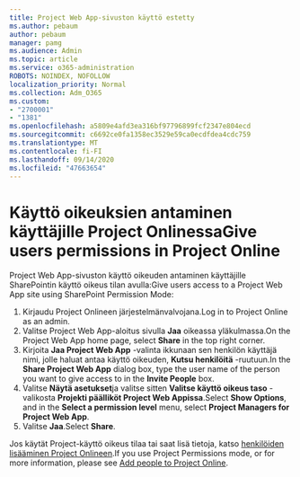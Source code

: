 ```yaml
---
title: Project Web App-sivuston käyttö estetty
ms.author: pebaum
author: pebaum
manager: pamg
ms.audience: Admin
ms.topic: article
ms.service: o365-administration
ROBOTS: NOINDEX, NOFOLLOW
localization_priority: Normal
ms.collection: Adm_O365
ms.custom:
- "2700001"
- "1381"
ms.openlocfilehash: a5809e4afd3ea316bf97796899fcf2347e804ecd
ms.sourcegitcommit: c6692ce0fa1358ec3529e59ca0ecdfdea4cdc759
ms.translationtype: MT
ms.contentlocale: fi-FI
ms.lasthandoff: 09/14/2020
ms.locfileid: "47663654"
---
```

# <a name="give-users-permissions-in-project-online"></a><span data-ttu-id="3e649-102">Käyttö oikeuksien antaminen käyttäjille Project Onlinessa</span><span class="sxs-lookup"><span data-stu-id="3e649-102">Give users permissions in Project Online</span></span>

<span data-ttu-id="3e649-103">Project Web App-sivuston käyttö oikeuden antaminen käyttäjille SharePointin käyttö oikeus tilan avulla:</span><span class="sxs-lookup"><span data-stu-id="3e649-103">Give users access to a Project Web App site using SharePoint Permission Mode:</span></span>

1. <span data-ttu-id="3e649-104">Kirjaudu Project Onlineen järjestelmänvalvojana.</span><span class="sxs-lookup"><span data-stu-id="3e649-104">Log in to Project Online as an admin.</span></span>
2. <span data-ttu-id="3e649-105">Valitse Project Web App-aloitus sivulla **Jaa** oikeassa yläkulmassa.</span><span class="sxs-lookup"><span data-stu-id="3e649-105">On the Project Web App home page, select **Share** in the top right corner.</span></span>
3. <span data-ttu-id="3e649-106">Kirjoita **Jaa Project Web App** -valinta ikkunaan sen henkilön käyttäjä nimi, jolle haluat antaa käyttö oikeuden, **Kutsu henkilöitä** -ruutuun.</span><span class="sxs-lookup"><span data-stu-id="3e649-106">In the **Share Project Web App** dialog box, type the user name of the person you want to give access to in the **Invite People** box.</span></span>
4. <span data-ttu-id="3e649-107">Valitse **Näytä asetukset**ja valitse sitten **Valitse käyttö oikeus taso** -valikosta **Projekti päälliköt Project Web Appissa**.</span><span class="sxs-lookup"><span data-stu-id="3e649-107">Select **Show Options**, and in the **Select a permission level** menu, select **Project Managers for Project Web App**.</span></span>
5. <span data-ttu-id="3e649-108">Valitse **Jaa**.</span><span class="sxs-lookup"><span data-stu-id="3e649-108">Select **Share**.</span></span>

<span data-ttu-id="3e649-109">Jos käytät Project-käyttö oikeus tilaa tai saat lisä tietoja, katso [henkilöiden lisääminen Project Onlineen](https://docs.microsoft.com/projectonline/step-2-add-people-to-project-online).</span><span class="sxs-lookup"><span data-stu-id="3e649-109">If you use Project Permissions mode, or for more information, please see [Add people to Project Online](https://docs.microsoft.com/projectonline/step-2-add-people-to-project-online).</span></span>
